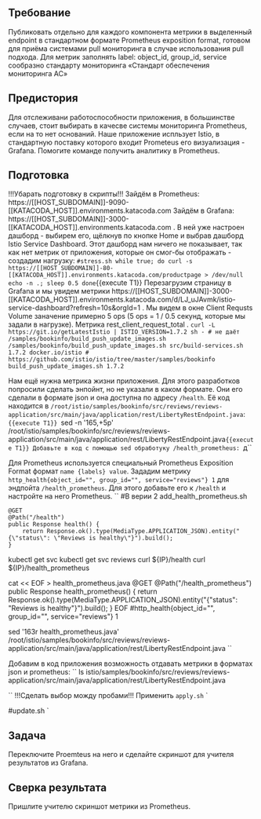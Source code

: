 ## Требование
Публиковать отдельно для каждого компонента метрики в выделенный endpoint в стандартном формате Prometheus exposition format, готовом для приёма системами pull мониторинга в случае использования pull подхода. Для метрик заполнять label: object_id, group_id, service сообразно стандарту мониторинга «Стандарт обеспечения мониторинга АС»
## Предистория
Для отслеживани работоспособности приложения, в большинстве случаев, стоит выбирать в качесве системы мониторинга Prometheus, если на то нет оснований. Наше приложение испльзует Istio, в стандартную поставку которого входит Prometeus его визуализация - Grafana. Помогите команде получить аналитику в Prometheus.
## Подготовка
!!!Убарать подготовку в скрипты!!!
Зайдём в Prometheus: https://[[HOST_SUBDOMAIN]]-9090-[[KATACODA_HOST]].environments.katacoda.com
Зайдём в Grafana: https://[[HOST_SUBDOMAIN]]-3000-[[KATACODA_HOST]].environments.katacoda.com . В ней уже настроен дашборд - выбирем его, щёлкнув по кнопке Home и выбрав дашборд Istio Service Dashboard. Этот дашборд нам ничего не показывает, так как нет метрик от приложения, которые он смог-бы отображать - создадим нагрузку:
``
#stress.sh
while true; do
  curl -s https://[[HOST_SUBDOMAIN]]-80-[[KATACODA_HOST]].environments.katacoda.com/productpage > /dev/null
  echo -n .;
  sleep 0.5
done
``{{execute T1}}
Перезагрузим страницу в Grafana и мы увидем метрики https://[[HOST_SUBDOMAIN]]-3000-[[KATACODA_HOST]].environments.katacoda.com/d/LJ_uJAvmk/istio-service-dashboard?refresh=10s&orgId=1 . Мы видем в окне Client Requsts Volume заначение примерно 5 ops (5 ops = 1 / 0.5 секунд, которые мы задали в нагрузке).
Метрика rest_client_request_total . 
``
curl -L https://git.io/getLatestIstio | ISTIO_VERSION=1.7.2 sh - # не даёт /samples/bookinfo/build_push_update_images.sh
``
``
/samples/bookinfo/build_push_update_images.sh
src/build-services.sh 1.7.2 docker.io/istio # https://github.com/istio/istio/tree/master/samples/bookinfo 
build_push_update_images.sh 1.7.2
``

Нам ещё нужна метрика жизни приложения. Для этого разработков попросили сделать энпойнт, но не указали в каком формате. Они его сделали в формате json и она доступна по адресу `/health`. Её код находится в `/root/istio/samples/bookinfo/src/reviews/reviews-application/src/main/java/application/rest/LibertyRestEndpoint.java`: ``{{execute T1}}
``sed -n '165,+5p' /root/istio/samples/bookinfo/src/reviews/reviews-application/src/main/java/application/rest/LibertyRestEndpoint.java``{{execute T1}}
Добавьте в код с помощью sed обработуку /health_prometheus:
``д``

Для Prometheus используется специальный Prometheus Exposition Format формат ``name {labels} value``. Зададим метрику `http_health{object_id="", group_id="", service="reviews"} 1` для эндпойта `/health_prometheus`. Для этого добавьте его к `/health` и настройте на него Prometheus.
``
#В верии 2
    add_health_prometheus.sh 

    @GET
    @Path("/health")
    public Response health() {
        return Response.ok().type(MediaType.APPLICATION_JSON).entity("{\"status\": \"Reviews is healthy\"}").build();
    }

kubectl get svc
kubectl get svc reviews
curl ${IP}/health
curl ${IP}/health_prometheus

cat << EOF > health_prometheus.java
@GET
@Path("/health_prometheus")
public Response health_prometheus() {
    return Response.ok().type(MediaType.APPLICATION_JSON).entity("{\"status\": \"Reviews is healthy\"}").build();
}
EOF
#http_health{object_id="", group_id="", service="reviews"} 1

sed '163r health_prometheus.java' /root/istio/samples/bookinfo/src/reviews/reviews-application/src/main/java/application/rest/LibertyRestEndpoint.java
``


Добавим в код приложения возможность отдавать метрики в форматах json и prometheus:
``
ls istio/samples/bookinfo/src/reviews/reviews-application/src/main/java/application/rest/LibertyRestEndpoint.java

``
!!!Сделать выбор можду пробами!!!
Применить `apply.sh`
`

#update.sh
`
## Задача
Переключите Proemteus на него и сделайте скриншот для учителя результатов из Grafana.
## Сверка результата
Пришлите учителю скриншот метрики из Prometheus.